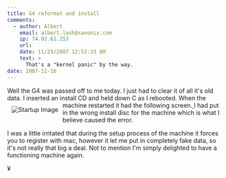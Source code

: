 ```yaml
---
title: G4 reformat and install
comments:
  - author: Albert
    email: albert.lash@savonix.com
    ip: 74.92.61.253
    url:
    date: 11/23/2007 12:52:33 AM
    text: >
      That's a "kernel panic" by the way.
date: 2007-11-16
---
```

Well the G4 was passed off to me today. I just had to clear it of all it's old data. I inserted an install CD and held down C as I rebooted. When the machine restarted it had the following screen.<a href="http://www.docunext.com/blog/wp-content/uploads/2007/11/p1010224.JPG" title="Startup Image" class="thickbox">
<img style="padding: 10px; float: left;" img="" src="http://www.docunext.com/blog/wp-content/uploads/2007/11/p1010224.thumbnail.JPG" alt="Startup Image" /></a> I had put in the wrong install disc for the machine which is what I believe caused the error.

I was a little irritated that during the setup process of the machine it forces you to register with mac, however it let me put in completely fake data, so it's not really that big a deal. Not to mention I'm simply delighted to have a functioning machine again.

¥


